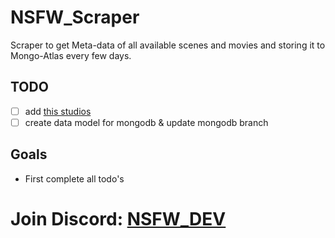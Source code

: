 
# NSFW_Scraper

Scraper to get Meta-data of all available scenes and movies and storing it to Mongo-Atlas every few days.

## TODO
- [ ] add [this studios](https://github.com/nsfwapp/NSFW_Scraper/blob/main/Studios_to_work_on.md)
- [ ] create data model for mongodb & update mongodb branch

## Goals
- First complete all todo's

# Join Discord: [NSFW_DEV](https://discord.gg/7GgzeRAZ7P)
